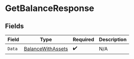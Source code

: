 # GetBalanceResponse


## Fields

| Field                                                         | Type                                                          | Required                                                      | Description                                                   |
| ------------------------------------------------------------- | ------------------------------------------------------------- | ------------------------------------------------------------- | ------------------------------------------------------------- |
| `Data`                                                        | [BalanceWithAssets](../../models/shared/balancewithassets.md) | :heavy_check_mark:                                            | N/A                                                           |